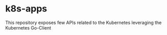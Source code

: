 # k8s-apps
This repository exposes few APIs related to the Kubernetes leveraging the Kubernetes Go-Client
